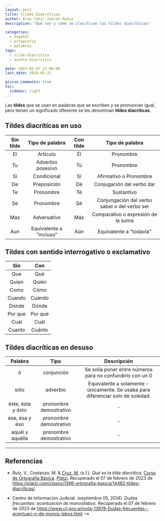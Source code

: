 ```yaml
---
layout: post
title: Tildes Diacríticas
author: Alan Yahir Juárez Rubio
description: "Qué son y cómo se clasifican las tíldes diacríticas"

categories:
  - español
  - ortografia
  - palabras
tags:
  - tilde-diacritica
  - acento-diacritico

date: 2023-02-07 11:00:00
last_date: 2024-05-31

giscus_comments: true
toc:
  sidebar: right
---
```


Las **tíldes** que se usan en palabras que se escriben y se pronuncian igual, pero tienen un significado diferente se les denominan **tildes diacríticas**.

## Tíldes diacríticas en uso

| Sin tílde |     Tipo de palabra     | Con tílde |               Tipo de palabra                |
| :-------: | :---------------------: | :-------: | :------------------------------------------: |
|    El     |        Artículo         |    Él     |                  Pronombre                   |
|    Tu     |    Adverbio posesivo    |    Tú     |                  Pronombre                   |
|    Si     |       Condicional       |    Sí     |            Afirmativo o Pronombre            |
|    De     |       Preposición       |    Dé     |          Conjugación del verbo dar           |
|    Te     |        Pronombre        |    Té     |                  Sustantivo                  |
|    Se     |        Pronombre        |    Sé     | Conjungación del verbo saber o del verbo ser |
|    Mas    |       Adversativo       |    Más    |      Comparativo o expresión de la suma      |
|    Aun    | Equivalente a "incluso" |    Aún    |           Equivalente a "todavía"            |

## Tildes con sentido interrogativo o exclamativo

|   Sin   |   Con   |
| :-----: | :-----: |
|   Que   |   Qué   |
|  Quien  |  Quién  |
|  Como   |  Cómo   |
| Cuando  | Cuándo  |
|  Donde  |  Dónde  |
| Por que | Por qué |
|  Cual   |  Cuál   |
| Cuanto  | Cuánto  |

## Tíldes diacríticas en desuso

|      Palabra      |          Tipo          |                                   Descripción                                    |
| :---------------: | :--------------------: | :------------------------------------------------------------------------------: |
|         ó         |       conjunción       |            Se solía poner entre números para no confundirlo con un 0             |
|       sólo        |        adverbio        | Equivalente a solamente - únicamente. Se usaba para diferenciar solo de soledad. |
| éste, ésta y ésto | pronombre demostrativo |                                        -                                         |
|  ése, ésa y éso   | pronombre demostrativo |                                        -                                         |
|  aquél y aquélla  | pronombre demostrativo |                                        -                                         |

<div style="page-break-after: always;"></div>

---

## Referencias

- Ruiz, V., Costanzo, M. & [Cruz, M.](https://platzi.com/profesores/mariandrea-cruz/) (s.f.).
  _Qué es la tilde diacrítica_.
  [Curso de Ortografía Básica](https://platzi.com/cursos/ortografia-basica/).
  [Platzi](https://platzi.com/home).
  Recuperado el 07 de febrero de 2023 de
  <https://platzi.com/clases/1396-ortografia-basica/14462-tildes-diacríticas/>

- Centro de Información Judicial. (septiembre 05, 2014).
  _Dudas frecuentes: acentuación de monosílabos_.
  Recuperado el 07 de febrero de 2023 de
  <https://www.cij.gov.ar/nota-13978-Dudas-frecuentes--acentuaci-n-de-monos-labos.html> -->
